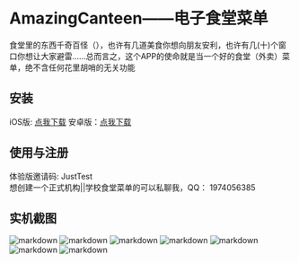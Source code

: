 # AmazingCanteen——电子食堂菜单
食堂里的东西千奇百怪（），也许有几道美食你想向朋友安利，也许有几(十)个窗口你想让大家避雷......总而言之，这个APP的使命就是当一个好的食堂（外卖）菜单，绝不含任何花里胡哨的无关功能

## 安装
iOS版: [点我下载](https://apps.apple.com/cn/app/amazingcanteen/id1640517634)
安卓版：[点我下载](http://shrike.site/Download/AmazingCanteen.apk)

## 使用与注册
体验版邀请码: JustTest  
想创建一个正式机构||学校食堂菜单的可以私聊我，QQ： 1974056385

## 实机截图
![markdown](http://shrike.site/pic/AC_1.jpg "Pic1")
![markdown](http://shrike.site/pic/AC_2.jpg "Pic2")
![markdown](http://shrike.site/pic/AC_3.jpg "Pic3")
![markdown](http://shrike.site/pic/AC_4.jpg "Pic4")
![markdown](http://shrike.site/pic/AC_5.jpg "Pic5")
![markdown](http://shrike.site/pic/AC_6.jpg "Pic6")
![markdown](http://shrike.site/pic/AC_7.jpg "Pic7")
